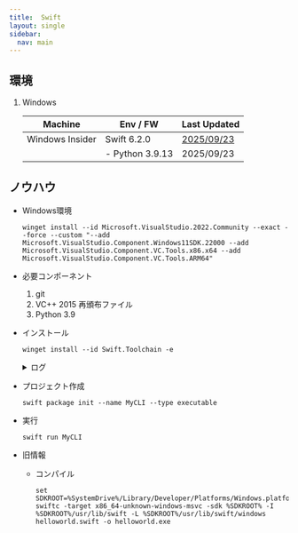 ```yaml
---
title:  Swift
layout: single
sidebar:
  nav: main
---
```


##  環境
  1.  Windows

      |Machine         |Env / FW                   |Last Updated
      |----------------|---------------------------|----------
      |Windows Insider |Swift 6.2.0                |[2025/09/23](https://www.swift.org/install/windows/)
      |                |- Python 3.9.13            |2025/09/23

##  ノウハウ

- Windows環境
  ```
  winget install --id Microsoft.VisualStudio.2022.Community --exact --force --custom "--add Microsoft.VisualStudio.Component.Windows11SDK.22000 --add Microsoft.VisualStudio.Component.VC.Tools.x86.x64 --add Microsoft.VisualStudio.Component.VC.Tools.ARM64"
  ```

- 必要コンポーネント
  1.  git
  1.  VC++ 2015 再頒布ファイル 
  1.  Python 3.9

- インストール
  ```
  winget install --id Swift.Toolchain -e
  ```

  <details>
  <summary>
  ログ
  </summary>

  ```
  見つかりました Swift [Swift.Toolchain] バージョン 6.1.2
  このアプリケーションは所有者からライセンス供与されます。
  Microsoft はサードパーティのパッケージに対して責任を負わず、ライセンスも付与しません。
  このパッケージには次の依存関係が必要です:
    - パッケージ
        Git.Git
        Microsoft.VCRedist.2015+.x64 [>= 14.28.29913.0]
        Python.Python.3.9
  (1/1) 見つかりました Python 3.9 [Python.Python.3.9] バージョン 3.9.13
  このアプリケーションは所有者からライセンス供与されます。
  Microsoft はサードパーティのパッケージに対して責任を負わず、ライセンスも付与しません。
  ダウンロード中 https://www.python.org/ftp/python/3.9.13/python-3.9.13-amd64.exe
    ██████████████████████████████  27.8 MB / 27.8 MB
  インストーラーハッシュが正常に検証されました
  パッケージのインストールを開始しています...
  インストールが完了しました

  ダウンロード中 https://download.swift.org/swift-6.1.2-release/windows10/swift-6.1.2-RELEASE/swift-6.1.2-RELEASE-windows10.exe
    ██████████████████████████████   543 MB /  543 MB
  インストーラーハッシュが正常に検証されました
  パッケージのインストールを開始しています...
  インストールが完了しました
  ```

  </details>

- プロジェクト作成
  ```
  swift package init --name MyCLI --type executable
  ```

- 実行
  ```
  swift run MyCLI
  ```

- 旧情報
  - コンパイル
    ```
    set SDKROOT=%SystemDrive%/Library/Developer/Platforms/Windows.platform/Developer/SDKs/Windows.sdk
    swiftc -target x86_64-unknown-windows-msvc -sdk %SDKROOT% -I %SDKROOT%/usr/lib/swift -L %SDKROOT%/usr/lib/swift/windows helloworld.swift -o helloworld.exe
    ```
